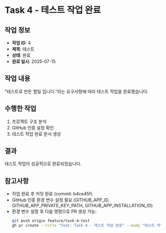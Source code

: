 # Task 4 - 테스트 작업 완료

## 작업 정보
- **작업 ID**: 4
- **제목**: 테스트
- **상태**: 완료
- **완료 일시**: 2025-07-15

## 작업 내용
"테스트로 만든 할일 입니다."라는 요구사항에 따라 테스트 작업을 완료했습니다.

## 수행한 작업
1. 프로젝트 구조 분석
2. GitHub 인증 설정 확인
3. 테스트 작업 완료 문서 생성

## 결과
테스트 작업이 성공적으로 완료되었습니다.

## 참고사항
- 작업 완료 후 커밋 완료 (commit: b4ce45f)
- GitHub 인증 환경 변수 설정 필요 (GITHUB_APP_ID, GITHUB_APP_PRIVATE_KEY_PATH, GITHUB_APP_INSTALLATION_ID)
- 환경 변수 설정 후 다음 명령으로 PR 생성 가능:
  ```bash
  git push origin feature/task-4-test
  gh pr create --title "feat: Task 4 - 테스트 작업 완료" --body "테스트 작업 완료 관련 문서 추가"
  ```